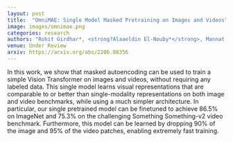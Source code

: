 ```yaml
---
layout: post
title:  "OmniMAE: Single Model Masked Pretraining on Images and Videos"
image: images/omnimae.png
categories: research
authors: "Rohit Girdhar*, <strong?Alaaeldin El-Nouby*</strong>, Mannat Singh*, Kalyan Vasudev Alwala*, Armand Joulin, Ishan Misra*"
venue: Under Review
arxiv: https://arxiv.org/abs/2206.08356
---
```

 In this work, we show that masked autoencoding can be used to train a simple Vision Transformer on images and videos, without requiring any labeled data. This single model learns visual representations that are comparable to or better than single-modality representations on both image and video benchmarks, while using a much simpler architecture. In particular, our single pretrained model can be finetuned to achieve 86.5% on ImageNet and 75.3% on the challenging Something Something-v2 video benchmark. Furthermore, this model can be learned by dropping 90% of the image and 95% of the video patches, enabling extremely fast training.
